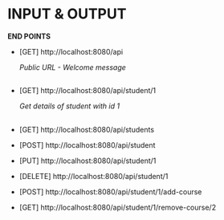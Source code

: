 INPUT & OUTPUT
==============

**END POINTS**

- [GET] http://localhost:8080/api

    *Public URL - Welcome message*
    ##
    
- [GET] http://localhost:8080/api/student/1

    *Get details of student with id 1*
    ##
    
- [GET] http://localhost:8080/api/students
- [POST] http://localhost:8080/api/student
- [PUT] http://localhost:8080/api/student/1
- [DELETE] http://localhost:8080/api/student/1
- [POST] http://localhost:8080/api/student/1/add-course
- [GET] http://localhost:8080/api/student/1/remove-course/2

